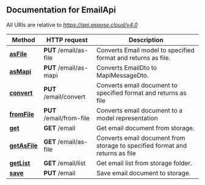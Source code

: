 

## Documentation for EmailApi

All URIs are relative to *https://api.aspose.cloud/v4.0*

Method | HTTP request | Description
------ | ------------ | -----------
 [**asFile**](EmailApi.md#asFile) | **PUT** /email/as-file | Converts Email model to specified format and returns as file.             
 [**asMapi**](EmailApi.md#asMapi) | **PUT** /email/as-mapi | Converts EmailDto to MapiMessageDto.             
 [**convert**](EmailApi.md#convert) | **PUT** /email/convert | Converts email document to specified format and returns as file             
 [**fromFile**](EmailApi.md#fromFile) | **PUT** /email/from-file | Converts email document to a model representation             
 [**get**](EmailApi.md#get) | **GET** /email | Get email document from storage.             
 [**getAsFile**](EmailApi.md#getAsFile) | **GET** /email/as-file | Converts email document from storage to specified format and returns as file             
 [**getList**](EmailApi.md#getList) | **GET** /email/list | Get email list from storage folder.             
 [**save**](EmailApi.md#save) | **PUT** /email | Save email document to storage.             


    
